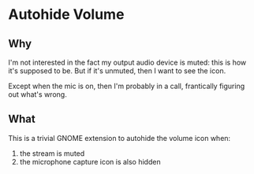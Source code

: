 # Autohide Volume

## Why

I'm not interested in the fact my output audio device is muted:
this is how it's supposed to be.
But if it's unmuted, then I want to see the icon.

Except when the mic is on,
then I'm probably in a call,
frantically figuring out what's wrong.

## What

This is a trivial GNOME extension to autohide the volume icon when:

1. the stream is muted
2. the microphone capture icon is also hidden
